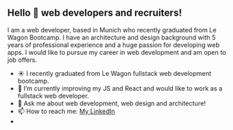 ## Hello 👋 web developers and recruiters!

I am a web developer, based in Munich who recently graduated from Le Wagon Bootcamp.
I have an architecture and design background with 5 years of professional experience and a huge passion for developing web apps. I would like to pursue my career   in web development and am open to job offers.

- ☀️  I recently graduated from Le Wagon fullstack web development bootcamp.
- 🌱 I’m currently improving my JS and React and would like to work as a fullstack web developer.
- 💬 Ask me about web development, web design and architecture!
- 📫 How to reach me: [My LinkedIn](https://www.linkedin.com/in/yi%C4%9Fit-tuncel)
- 
